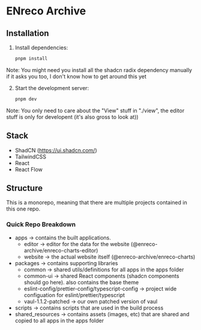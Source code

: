# ENreco Archive

## Installation

1. Install dependencies:
    ```bash
    pnpm install
    ```

Note: You might need you install all the shadcn radix dependency manually if it asks you too, I don't know how to get around this yet

2. Start the development server:
    ```bash
    pnpm dev
    ```

Note: You only need to care about the "View" stuff in "./view", the editor stuff is only for developent (it's also gross to look at))

## Stack

- ShadCN (https://ui.shadcn.com/)
- TailwindCSS
- React
- React Flow

## Structure
This is a monorepo, meaning that there are multiple projects contained in this one repo.

### Quick Repo Breakdown
- apps -> contains the built applications.
  - editor -> editor for the data for the website (@enreco-archive/enreco-charts-editor)
  - website -> the actual website itself (@enreco-archive/enreco-charts)
- packages -> contains supporting libraries
  - common -> shared utils/definitions for all apps in the apps folder
  - common-ui -> shared React components (shadcn components should go here). also contains the base theme
  - eslint-config/prettier-config/typescript-config -> project wide configuation for eslint/prettier/typescript
  - vaul-1.1.2-patched -> our own patched version of vaul
- scripts -> contains scripts that are used in the build process
- shared_resources -> contains assets (images, etc) that are shared and copied to all apps in the apps folder
